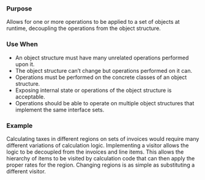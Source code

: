 ### Purpose
Allows for one or more operations to be applied to a set of objects
at runtime, decoupling the operations from the object structure.
### Use When
- An object structure must have many unrelated operations
performed upon it.
- The object structure can’t change but operations performed
on it can.
- Operations must be performed on the concrete classes of an
object structure.
- Exposing internal state or operations of the object structure
is acceptable.
- Operations should be able to operate on multiple object
structures that implement the same interface sets.
### Example
Calculating taxes in different regions on sets of invoices would
require many different variations of calculation logic. Implementing
a visitor allows the logic to be decoupled from the invoices and
line items. This allows the hierarchy of items to be visited by calculation
code that can then apply the proper rates for the region.
Changing regions is as simple as substituting a different visitor.